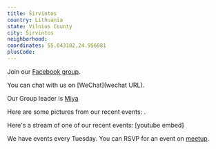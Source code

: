 ```yaml
---
title: Širvintos
country: Lithuania
state: Vilnius County
city: Širvintos
neighborhood: 
coordinates: 55.043102,24.956981
plusCode:
---
```

Join our [Facebook group](https://www.facebook.com/groups/free.code.camp.sirvintos/).

You can chat with us on [WeChat](wechat URL).

Our Group leader is [Miya](freecodecamp.org/miya)

Here are some pictures from our recent events:
![]().

Here's a stream of one of our recent events:
[youtube embed]

We have events every Tuesday. You can RSVP for an event on [meetup](meetupurl).
